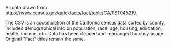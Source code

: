All data drawn from https://www.census.gov/quickfacts/fact/table/CA/PST045219.

The CSV is an accumulation of the California census data sorted by county, includes demographical info on population, race, age, housing, education, health, income, etc. Data has been cleaned and rearranged for easy usage. Original "Fact" titles remain the same.

